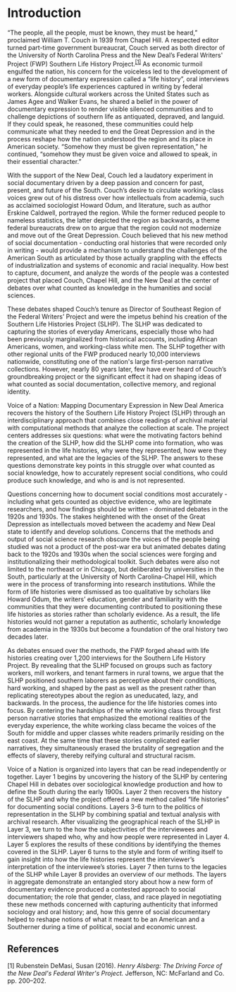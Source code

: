 # Introduction

“The people, all the people, must be known, they must be heard,” proclaimed William T. Couch in 1939
from Chapel Hill. A respected editor turned part-time government bureaucrat, Couch served as both director
of the University of North Carolina Press and the New Deal’s Federal Writers' Project (FWP) Southern Life
History Project.<sup>[[1]](#ref1)</sup> As economic turmoil engulfed the nation, his concern for the voiceless led to the
development of a new form of documentary expression called a “life history”, oral interviews of everyday
people’s life experiences captured in writing by federal workers. Alongside cultural workers across the
United States such as James Agee and Walker Evans, he shared a belief in the power of documentary
expression to render visible silenced communities and to challenge depictions of southern life as
antiquated, depraved, and languid. If they could speak, he reasoned, these communities could help
communicate what they needed to end the Great Depression and in the process reshape how the nation
understood the region and its place in American society. “Somehow they must be given representation,”
he continued, “somehow they must be given voice and allowed to speak, in their essential character.”

With the support of the New Deal, Couch led a laudatory experiment in social documentary driven by a deep passion and concern for past, present, and future of the South. Couch’s desire to circulate working-class voices grew out of his distress over how intellectuals from academia, such as acclaimed sociologist Howard Odum, and literature, such as author Erskine Caldwell, portrayed the region. While the former reduced people to nameless statistics, the latter depicted the region as backwards, a theme federal bureaucrats drew on to argue that the region could not modernize and move out of the Great Depression. Couch believed that his new method of social documentation - conducting oral histories that were recorded only in writing - would provide a mechanism to understand the challenges of the American South as articulated by those actually grappling with the effects of industrialization and systems of economic and racial inequality. How best to capture, document, and analyze the words of the people was a contested project that placed Couch, Chapel Hill, and the New Deal at the center of debates over what counted as knowledge in the humanities and social sciences.

These debates shaped Couch’s tenure as Director of Southeast Region of the Federal Writers’ Project and were the impetus behind his creation of the Southern Life Histories Project (SLHP). The SLHP was dedicated to capturing the stories of everyday Americans, especially those who had been previously marginalized from historical accounts, including African Americans, women, and working-class white men. The SLHP together with other regional units of the FWP produced nearly 10,000 interviews nationwide, constituting one of the nation's large first-person narrative collections. However, nearly 80 years later, few have ever heard of Couch’s groundbreaking project or the significant effect it had on shaping ideas of what counted as social documentation, collective memory, and regional identity.

Voice of a Nation: Mapping Documentary Expression in New Deal America recovers the history of the Southern Life History Project (SLHP) through an interdisciplinary approach that combines close readings of archival material with computational methods that analyze the collection at scale. The project centers addresses six questions: what were the motivating factors behind the creation of the SLHP,  how did the SLHP come into formation, who was represented in the life histories, why were they represented, how were they represented, and what are the legacies of the SLHP.  The answers to these questions demonstrate key points in this struggle over what counted as social knowledge, how to accurately represent social conditions, who could produce such knowledge, and who is and is not represented.

Questions concerning how to document social conditions most accurately - including what gets counted as objective evidence, who are legitimate researchers, and how findings should be written - dominated debates in the 1920s and 1930s. The stakes heightened with the onset of the Great Depression as intellectuals moved between the academy and New Deal state to identify and develop solutions. Concerns that the methods and output of social science research obscure the voices of the people being studied was not a product of the post-war era but animated debates dating back to the 1920s and 1930s when the social sciences were forging and institutionalizing their methodological toolkit.  Such debates were also not limited to the northeast or in Chicago, but deliberated by universities in the South, particularly at the University of North Carolina-Chapel Hill, which were in the process of transforming into research institutions.  While the form of life histories were dismissed as too qualitative by scholars like Howard Odum, the writers’ education, gender and familiarity with the communities that they were documenting contributed to positioning these life histories as stories rather than scholarly evidence.  As a result, the life histories would not garner a reputation as authentic, scholarly knowledge from academia in the 1930s but become a foundation of the oral history two decades later.

As debates ensued over the methods, the FWP forged ahead with life histories creating over 1,200 interviews for the Southern Life History Project.  By revealing that the SLHP focused on groups such as factory workers, mill workers, and tenant farmers in rural towns, we argue that the SLHP positioned southern laborers as perceptive about their conditions, hard working, and shaped by the past as well as the present rather than replicating stereotypes about the region as uneducated, lazy, and backwards. In the process, the audience for the life histories comes into focus. By centering the hardships of the white working class through first person narrative stories that emphasized the emotional realities of the everyday experience, the white working class became  the voices of the South for middle and upper classes white readers primarily residing on the east coast. At the same time that these stories complicated earlier narratives, they simultaneously erased the brutality of segregation and the effects of slavery, thereby reifying  cultural and structural racism.

Voice of a Nation is organized into layers that can be read independently or together.  Layer 1 begins by uncovering the history of the SLHP by centering Chapel Hill in debates over sociological knowledge production and how to define the South during the early 1900s. Layer 2 then recovers the history of the SLHP and why the project offered a new method called “life histories” for documenting social conditions.  Layers 3-6 turn to the politics of representation in the SLHP by combining spatial and textual analysis with archival research. After visualizing the geographical reach of the SLHP in Layer 3, we turn to the how the subjectivities of the interviewees and interviewers shaped who, why and how people were represented in Layer 4. Layer 5 explores the results of these conditions by identifying the themes covered in the SLHP.  Layer 6 turns to the style and form of writing itself to gain insight into how the life histories represent the interviewer’s interpretation of the interviewee’s stories. Layer 7 then turns to the legacies of the SLHP while Layer 8 provides an overview of our methods. The layers in aggregate demonstrate an entangled story about how a new form of documentary evidence produced a contested approach to social documentation; the role that gender, class, and race played in negotiating these new methods concerned with capturing authenticity that informed sociology and oral history; and, how this genre of social documentary helped to reshape notions of what it meant to be an American and a Southerner during a time of political, social and economic unrest.

## References

<p id="ref1">[1] Rubenstein DeMasi, Susan (2016).
<i>Henry Alsberg: The Driving Force of the New Deal's Federal Writer's Project.</i>
Jefferson, NC: McFarland and Co. pp. 200–202. </p>
